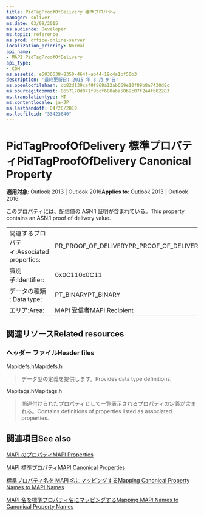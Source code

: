 ```yaml
---
title: PidTagProofOfDelivery 標準プロパティ
manager: soliver
ms.date: 03/09/2015
ms.audience: Developer
ms.topic: reference
ms.prod: office-online-server
localization_priority: Normal
api_name:
- MAPI.PidTagProofOfDelivery
api_type:
- COM
ms.assetid: e5036638-8350-464f-ab44-19c4a1bf50b3
description: '最終更新日: 2015 年 3 月 9 日'
ms.openlocfilehash: cb82d139caf0f868a12ab669e10f89b8a7430d8c
ms.sourcegitcommit: 8657170d071f9bcf680aba50b9c07f2a4fb82283
ms.translationtype: MT
ms.contentlocale: ja-JP
ms.lasthandoff: 04/28/2019
ms.locfileid: "33423840"
---
```

# <a name="pidtagproofofdelivery-canonical-property"></a><span data-ttu-id="69e3b-103">PidTagProofOfDelivery 標準プロパティ</span><span class="sxs-lookup"><span data-stu-id="69e3b-103">PidTagProofOfDelivery Canonical Property</span></span>

  
  
<span data-ttu-id="69e3b-104">**適用対象**: Outlook 2013 | Outlook 2016</span><span class="sxs-lookup"><span data-stu-id="69e3b-104">**Applies to**: Outlook 2013 | Outlook 2016</span></span> 
  
<span data-ttu-id="69e3b-105">このプロパティには、配信値の ASN.1 証明が含まれている。</span><span class="sxs-lookup"><span data-stu-id="69e3b-105">This property contains an ASN.1 proof of delivery value.</span></span>
  
|||
|:-----|:-----|
|<span data-ttu-id="69e3b-106">関連するプロパティ:</span><span class="sxs-lookup"><span data-stu-id="69e3b-106">Associated properties:</span></span>  <br/> |<span data-ttu-id="69e3b-107">PR_PROOF_OF_DELIVERY</span><span class="sxs-lookup"><span data-stu-id="69e3b-107">PR_PROOF_OF_DELIVERY</span></span>  <br/> |
|<span data-ttu-id="69e3b-108">識別子:</span><span class="sxs-lookup"><span data-stu-id="69e3b-108">Identifier:</span></span>  <br/> |<span data-ttu-id="69e3b-109">0x0C11</span><span class="sxs-lookup"><span data-stu-id="69e3b-109">0x0C11</span></span>  <br/> |
|<span data-ttu-id="69e3b-110">データの種類 : </span><span class="sxs-lookup"><span data-stu-id="69e3b-110">Data type:</span></span>  <br/> |<span data-ttu-id="69e3b-111">PT_BINARY</span><span class="sxs-lookup"><span data-stu-id="69e3b-111">PT_BINARY</span></span>  <br/> |
|<span data-ttu-id="69e3b-112">エリア:</span><span class="sxs-lookup"><span data-stu-id="69e3b-112">Area:</span></span>  <br/> |<span data-ttu-id="69e3b-113">MAPI 受信者</span><span class="sxs-lookup"><span data-stu-id="69e3b-113">MAPI Recipient</span></span>  <br/> |
   
## <a name="related-resources"></a><span data-ttu-id="69e3b-114">関連リソース</span><span class="sxs-lookup"><span data-stu-id="69e3b-114">Related resources</span></span>

### <a name="header-files"></a><span data-ttu-id="69e3b-115">ヘッダー ファイル</span><span class="sxs-lookup"><span data-stu-id="69e3b-115">Header files</span></span>

<span data-ttu-id="69e3b-116">Mapidefs.h</span><span class="sxs-lookup"><span data-stu-id="69e3b-116">Mapidefs.h</span></span>
  
> <span data-ttu-id="69e3b-117">データ型の定義を提供します。</span><span class="sxs-lookup"><span data-stu-id="69e3b-117">Provides data type definitions.</span></span>
    
<span data-ttu-id="69e3b-118">Mapitags.h</span><span class="sxs-lookup"><span data-stu-id="69e3b-118">Mapitags.h</span></span>
  
> <span data-ttu-id="69e3b-119">関連付けられたプロパティとして一覧表示されるプロパティの定義が含まれる。</span><span class="sxs-lookup"><span data-stu-id="69e3b-119">Contains definitions of properties listed as associated properties.</span></span>
    
## <a name="see-also"></a><span data-ttu-id="69e3b-120">関連項目</span><span class="sxs-lookup"><span data-stu-id="69e3b-120">See also</span></span>



[<span data-ttu-id="69e3b-121">MAPI のプロパティ</span><span class="sxs-lookup"><span data-stu-id="69e3b-121">MAPI Properties</span></span>](mapi-properties.md)
  
[<span data-ttu-id="69e3b-122">MAPI 標準プロパティ</span><span class="sxs-lookup"><span data-stu-id="69e3b-122">MAPI Canonical Properties</span></span>](mapi-canonical-properties.md)
  
[<span data-ttu-id="69e3b-123">標準プロパティ名を MAPI 名にマッピングする</span><span class="sxs-lookup"><span data-stu-id="69e3b-123">Mapping Canonical Property Names to MAPI Names</span></span>](mapping-canonical-property-names-to-mapi-names.md)
  
[<span data-ttu-id="69e3b-124">MAPI 名を標準プロパティ名にマッピングする</span><span class="sxs-lookup"><span data-stu-id="69e3b-124">Mapping MAPI Names to Canonical Property Names</span></span>](mapping-mapi-names-to-canonical-property-names.md)

